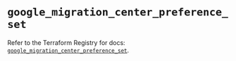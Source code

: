 # `google_migration_center_preference_set`

Refer to the Terraform Registry for docs: [`google_migration_center_preference_set`](https://registry.terraform.io/providers/hashicorp/google-beta/6.14.0/docs/resources/google_migration_center_preference_set).
